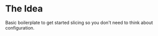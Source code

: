 # The Idea

Basic boilerplate to get started slicing so you don't need to think about configuration.
